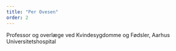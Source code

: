 ```yaml
---
title: "Per Ovesen"
order: 2
---
```


Professor og overlæge ved Kvindesygdomme og Fødsler, Aarhus Universitetshospital
